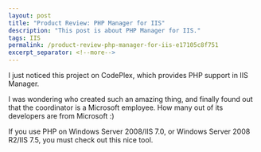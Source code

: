 ```yaml
---
layout: post
title: "Product Review: PHP Manager for IIS"
description: "This post is about PHP Manager for IIS."
tags: IIS
permalink: /product-review-php-manager-for-iis-e17105c8f751
excerpt_separator: <!--more-->
---
```

I just noticed this project on CodePlex, which provides PHP support in IIS Manager.

I was wondering who created such an amazing thing, and finally found out that the coordinator is a Microsoft employee. How many out of its developers are from Microsoft :)

If you use PHP on Windows Server 2008/IIS 7.0, or Windows Server 2008 R2/IIS 7.5, you must check out this nice tool.
<!--more-->
